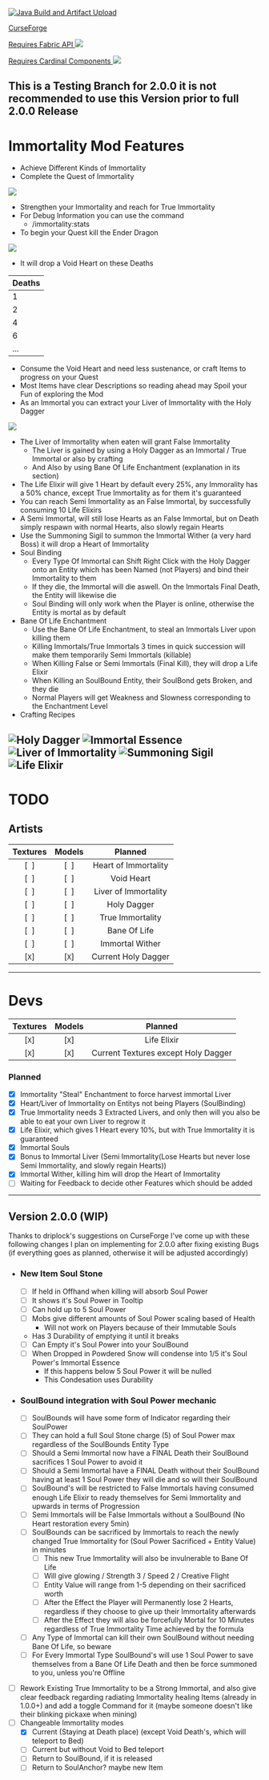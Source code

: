 [![Java Build and Artifact Upload](https://github.com/Hempflingclub/Immortality-Fabric/actions/workflows/gradle.yml/badge.svg)](https://github.com/Hempflingclub/Immortality-Fabric/actions/workflows/gradle.yml)

[CurseForge](https://www.curseforge.com/minecraft/mc-mods/immortality-fabric) 

[Requires Fabric API ![](https://github.com/Hempflingclub/Immortality-Fabric/blob/master/.github/readme/Fabric_API.png?raw=true)](https://www.curseforge.com/minecraft/mc-mods/fabric-api)

[Requires Cardinal Components ![](https://github.com/Hempflingclub/Immortality-Fabric/blob/master/.github/readme/Cardinal_Components.png?raw=true)](https://www.curseforge.com/minecraft/mc-mods/cardinal-components)
## This is a Testing Branch for 2.0.0 it is not recommended to use this Version prior to full 2.0.0 Release
# Immortality  Mod Features
- Achieve Different Kinds of Immortality
- Complete the Quest of Immortality

![](https://github.com/Hempflingclub/Immortality-Fabric/blob/master/.github/readme/Quest_of_Immortality.png?raw=true)
- Strengthen your Immortality and reach for True Immortality
- For Debug Information you can use the command
  - /immortality:stats 
- To begin your Quest kill the Ender Dragon

![](https://github.com/Hempflingclub/Immortality-Fabric/blob/master/.github/readme/Killing_EnderDragon.png?raw=true)
  - It will drop a Void Heart on these Deaths 

| Deaths |
|--------|
| 1      |
| 2      |
| 4      |
| 6      |
| ...    |
- Consume the Void Heart and need less sustenance, or craft Items to progress on your Quest
- Most Items have clear Descriptions so reading ahead may Spoil your Fun of exploring the Mod
- As an Immortal you can extract your Liver of Immortality with the Holy Dagger

![](https://github.com/Hempflingclub/Immortality-Fabric/blob/master/src/main/resources/assets/immortality/textures/item/holy_dagger.png?raw=true)
- The Liver of Immortality when eaten will grant False Immortality
  - The Liver is gained by using a Holy Dagger as an Immortal / True Immortal or also by crafting
  - And Also by using Bane Of Life Enchantment (explanation in its section)
- The Life Elixir will give 1 Heart by default every 25%, any Immorality has a 50% chance, except True Immortality as for them it's guaranteed
- You can reach Semi Immortality as an False Immortal, by successfully consuming 10 Life Elixirs
- A Semi Immortal, will still lose Hearts as an False Immortal, but on Death simply respawn with normal Hearts, also slowly regain Hearts
- Use the Summoning Sigil to summon the Immortal Wither (a very hard Boss) it will drop a Heart of Immortality
- Soul Binding
  - Every Type Of Immortal can Shift Right Click with the Holy Dagger onto an Entity which has been Named (not Players) and bind their Immortality to them
  - If they die, the Immortal will die aswell. On the Immortals Final Death, the Entity will likewise die
  - Soul Binding will only work when the Player is online, otherwise the Entity is mortal as by default
- Bane Of Life Enchantment
  - Use the Bane Of Life Enchantment, to steal an Immortals Liver upon killing them
  - Killing Immortals/True Immortals 3 times in quick succession will make them temporarily Semi Immortals (killable)
  - When Killing False or Semi Immortals (Final Kill), they will drop a Life Elixir
  - When Killing an SoulBound Entity, their SoulBond gets Broken, and they die
  - Normal Players will get Weakness and Slowness corresponding to the Enchantment Level
- Crafting Recipes

![Holy Dagger](https://github.com/Hempflingclub/Immortality-Fabric/blob/master/.github/readme/Recipe_Holy_Dagger.png?raw=true)
![Immortal Essence](https://github.com/Hempflingclub/Immortality-Fabric/blob/master/.github/readme/Recipe_Immortal_Essence.png?raw=true)
![Liver of Immortality](https://github.com/Hempflingclub/Immortality-Fabric/blob/master/.github/readme/Recipe_Liver_of_Immortality.png?raw=true)
![Summoning Sigil](https://github.com/Hempflingclub/Immortality-Fabric/blob/master/.github/readme/Recipe_Summoning_Sigil.png?raw=true)
![Life Elixir](https://github.com/Hempflingclub/Immortality-Fabric/blob/master/.github/readme/Recipe_Life_Elixir.gif?raw=true)
-------
# TODO

## Artists
 |Textures|Models|Planned|
 |:-:|:-:|:-:|
 |[` `]|[` `]|Heart of Immortality|
 |[` `]|[` `]|Void Heart|
 |[` `]|[` `]|Liver of Immortality|
 |[` `]|[` `]|Holy Dagger|
 |[` `]|[` `]|True Immortality|
 |[` `]|[` `]|Bane Of Life|
 |[` `]|[` `]|Immortal Wither|
 |[`X`]|[`X`]|Current Holy Dagger|

---------------------------
# Devs
|Textures|Models|Planned|
 |:-:|:-:|:-:|
 |[`X`]|[`X`]|Life Elixir|
 |[`X`]|[`X`]|Current Textures except Holy Dagger|
### Planned
- [x] Immortality "Steal" Enchantment to force harvest immortal Liver
- [x] Heart/Liver of Immortality on Entitys not being Players (SoulBinding)
- [x] True Immortality needs 3 Extracted Livers, and only then will you also be able to eat your own Liver to regrow it
- [x] Life Elixir, which gives 1 Heart every 10%, but with True Immortality it is guaranteed
- [x] Immortal Souls
- [x] Bonus to Immortal Liver (Semi Immortality(Lose Hearts but never lose Semi Immortality, and slowly regain Hearts))
- [x] Immortal Wither, killing him will drop the Heart of Immortality
- [ ] Waiting for Feedback to decide other Features which should be added
---
## Version 2.0.0 (WIP)
Thanks to driplock's suggestions on CurseForge I've come up with these following changes I plan on implementing for 2.0.0 after fixing existing Bugs (if everything goes as planned, otherwise it will be adjusted accordingly)
  - ### New Item Soul Stone
    - [ ] If held in Offhand when killing will absorb Soul Power
    - [ ] It shows it's Soul Power in Tooltip
    - [ ] Can hold up to 5 Soul Power
    - [ ] Mobs give different amounts of Soul Power scaling based of Health
      - Will not work on Players because of their Immutable Souls 
    - Has 3 Durability of emptying it until it breaks
    - [ ] Can Empty it's Soul Power into your SoulBound
    - [ ] When Dropped in Powdered Snow will condense into 1/5 it's Soul Power's Immortal Essence
      - If this happens below 5 Soul Power it will be nulled
      - This Condesation uses Durability
  - ### SoulBound integration with Soul Power mechanic
    - [ ] SoulBounds will have some form of Indicator regarding their SoulPower
    - [ ] They can hold a full Soul Stone charge (5) of Soul Power max regardless of the SoulBounds Entity Type
    - [ ] Should a Semi Immortal now have a FINAL Death their SoulBound sacrifices 1 Soul Power to avoid it
    - [ ] Should a Semi Immortal have a FINAL Death without their SoulBound having at least 1 Soul Power they will die and so will their SoulBound
    - [ ] SoulBound's will be restricted to False Immortals having consumed enough Life Elixir to ready themselves for Semi Immortality and upwards in terms of Progression
    - [ ] Semi Immortals will be False Immortals without a SoulBound (No Heart restoration every 5min)
    - [ ] SoulBounds can be sacrificed by Immortals to reach the newly changed True Immortality for (Soul Power Sacrificed + Entity Value) in minutes
      - [ ] This new True Immortality will also be invulnerable to Bane Of Life
      - [ ] Will give glowing / Strength 3 / Speed 2 / Creative Flight
      - [ ] Entity Value will range from 1-5 depending on their sacrificed worth
      - [ ] After the Effect the Player will Permanently lose 2 Hearts, regardless if they choose to give up their Immortality afterwards
      - [ ] After the Effect they will also be forcefully Mortal for 10 Minutes regardless of True Immortality Time achieved by the formula
    - [ ] Any Type of Immortal can kill their own SoulBound without needing Bane Of Life, so beware
    - [ ] For Every Immortal Type SoulBound's will use 1 Soul Power to save themselves from a Bane Of Life Death and then be force summoned to you, unless you're Offline
  - [ ] Rework Existing True Immortality to be a Strong Immortal, and also give clear feedback regarding radiating Immortality healing Items (already in 1.0.0+) and add a toggle Command for it (maybe someone doesn't like their blinking pickaxe when mining)
  - [ ] Changeable Immortality modes
    - [x] Current (Staying at Death place) (except Void Death's, which will teleport to Bed)
    - [ ] Current but without Void to Bed teleport
    - [ ] Return to SoulBound, if it is released
    - [ ] Return to SoulAnchor? maybe new Item
